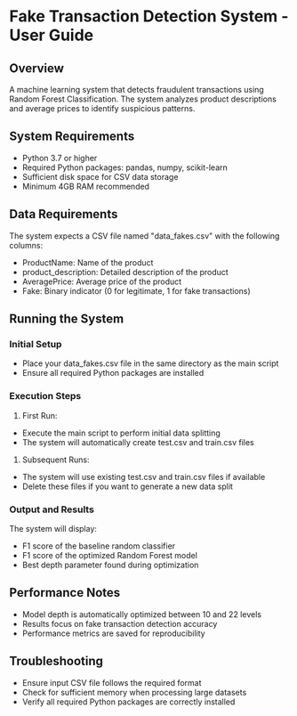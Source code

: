 # Fake Transaction Detection System - User Guide

## Overview

A machine learning system that detects fraudulent transactions using Random Forest Classification. The system analyzes product descriptions and average prices to identify suspicious patterns.

## System Requirements

- Python 3.7 or higher
- Required Python packages: pandas, numpy, scikit-learn
- Sufficient disk space for CSV data storage
- Minimum 4GB RAM recommended

## Data Requirements

The system expects a CSV file named "data_fakes.csv" with the following columns:

- ProductName: Name of the product
- product_description: Detailed description of the product
- AveragePrice: Average price of the product
- Fake: Binary indicator (0 for legitimate, 1 for fake transactions)

## Running the System

### Initial Setup

- Place your data_fakes.csv file in the same directory as the main script
- Ensure all required Python packages are installed

### Execution Steps

1. First Run:
- Execute the main script to perform initial data splitting
- The system will automatically create test.csv and train.csv files
1. Subsequent Runs:
- The system will use existing test.csv and train.csv files if available
- Delete these files if you want to generate a new data split

### Output and Results

The system will display:

- F1 score of the baseline random classifier
- F1 score of the optimized Random Forest model
- Best depth parameter found during optimization

## Performance Notes

- Model depth is automatically optimized between 10 and 22 levels
- Results focus on fake transaction detection accuracy
- Performance metrics are saved for reproducibility

## Troubleshooting

- Ensure input CSV file follows the required format
- Check for sufficient memory when processing large datasets
- Verify all required Python packages are correctly installed
